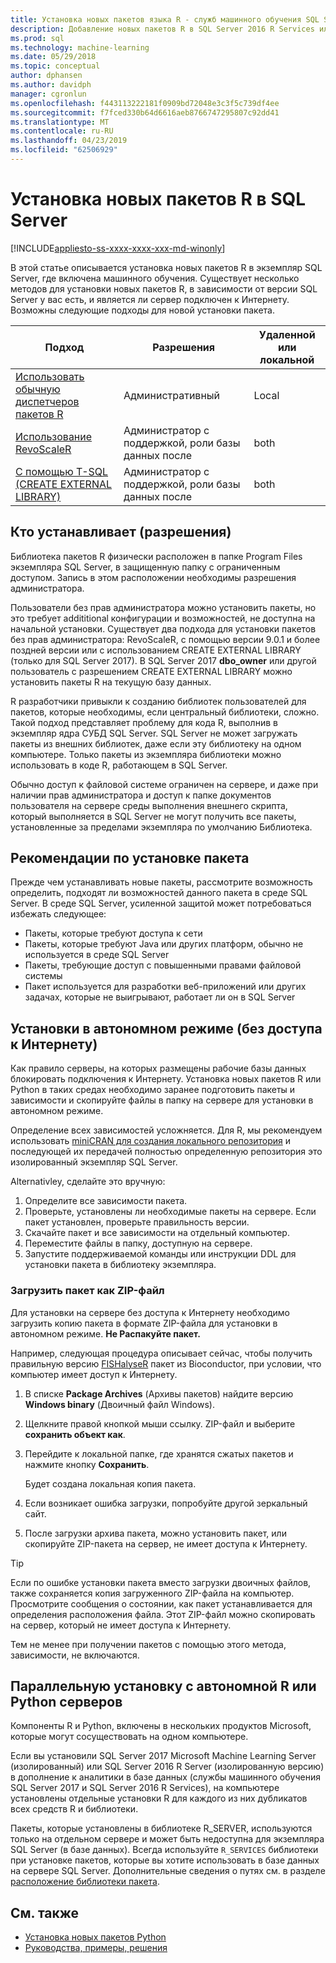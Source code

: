 ```yaml
---
title: Установка новых пакетов языка R - служб машинного обучения SQL Server
description: Добавление новых пакетов R в SQL Server 2016 R Services или служб SQL Server 2017 машинного обучения (в базе данных)
ms.prod: sql
ms.technology: machine-learning
ms.date: 05/29/2018
ms.topic: conceptual
author: dphansen
ms.author: davidph
manager: cgronlun
ms.openlocfilehash: f443113222181f0909bd72048e3c3f5c739df4ee
ms.sourcegitcommit: f7fced330b64d6616aeb8766747295807c92dd41
ms.translationtype: MT
ms.contentlocale: ru-RU
ms.lasthandoff: 04/23/2019
ms.locfileid: "62506929"
---
```

# <a name="install-new-r-packages-on-sql-server"></a>Установка новых пакетов R в SQL Server
[!INCLUDE[appliesto-ss-xxxx-xxxx-xxx-md-winonly](../../includes/appliesto-ss-xxxx-xxxx-xxx-md-winonly.md)]

В этой статье описывается установка новых пакетов R в экземпляр SQL Server, где включена машинного обучения. Существует несколько методов для установки новых пакетов R, в зависимости от версии SQL Server у вас есть, и является ли сервер подключен к Интернету. Возможны следующие подходы для новой установки пакета.

| Подход                           | Разрешения               | Удаленной или локальной |
|------------------------------------|---------------------------|--------------|
| [Использовать обычную диспетчеров пакетов R](use-r-package-managers-on-sql-server.md)  | Административный | Local |
| [Использование RevoScaleR](use-revoscaler-to-manage-r-packages.md) |  Администратор с поддержкой, роли базы данных после | both|
| [С помощью T-SQL (CREATE EXTERNAL LIBRARY)](install-r-packages-tsql.md) | Администратор с поддержкой, роли базы данных после | both 

## <a name="who-installs-permissions"></a>Кто устанавливает (разрешения)

Библиотека пакетов R физически расположен в папке Program Files экземпляра SQL Server, в защищенную папку с ограниченным доступом. Запись в этом расположении необходимы разрешения администратора.

Пользователи без прав администратора можно установить пакеты, но это требует addititional конфигурации и возможностей, не доступна на начальной установки. Существует два подхода для установки пакетов без прав администратора: RevoScaleR, с помощью версии 9.0.1 и более поздней версии или с использованием CREATE EXTERNAL LIBRARY (только для SQL Server 2017). В SQL Server 2017 **dbo_owner** или другой пользователь с разрешением CREATE EXTERNAL LIBRARY можно установить пакеты R на текущую базу данных.

R разработчики привыкли к созданию библиотек пользователей для пакетов, которые необходимы, если центральный библиотеки, сложно. Такой подход представляет проблему для кода R, выполнив в экземпляр ядра СУБД SQL Server. SQL Server не может загружать пакеты из внешних библиотек, даже если эту библиотеку на одном компьютере. Только пакеты из экземпляра библиотеки можно использовать в коде R, работающем в SQL Server.

Обычно доступ к файловой системе ограничен на сервере, и даже при наличии прав администратора и доступ к папке документов пользователя на сервере среды выполнения внешнего скрипта, который выполняется в SQL Server не могут получить все пакеты, установленные за пределами экземпляра по умолчанию Библиотека. 

## <a name="considerations-for-package-installation"></a>Рекомендации по установке пакета

Прежде чем устанавливать новые пакеты, рассмотрите возможность определить, подходят ли возможностей данного пакета в среде SQL Server. В среде SQL Server, усиленной защитой может потребоваться избежать следующее:

+ Пакеты, которые требуют доступа к сети
+ Пакеты, которые требуют Java или других платформ, обычно не используется в среде SQL Server
+ Пакеты, требующие доступ с повышенными правами файловой системы
+ Пакет используется для разработки веб-приложений или других задачах, которые не выигрывают, работает ли он в SQL Server

## <a name="offline-installation-no-internet-access"></a>Установки в автономном режиме (без доступа к Интернету)

Как правило серверы, на которых размещены рабочие базы данных блокировать подключения к Интернету. Установка новых пакетов R или Python в таких средах необходимо заранее подготовить пакеты и зависимости и скопируйте файлы в папку на сервере для установки в автономном режиме.

Определение всех зависимостей усложняется. Для R, мы рекомендуем использовать [miniCRAN для создания локального репозитория](create-a-local-package-repository-using-minicran.md) и последующей их передачей полностью определенную репозитория это изолированный экземпляр SQL Server.

Alternativley, сделайте это вручную:

1. Определите все зависимости пакета. 
2. Проверьте, установлены ли необходимые пакеты на сервере. Если пакет установлен, проверьте правильность версии.
3. Скачайте пакет и все зависимости на отдельный компьютер.
4. Переместите файлы в папку, доступную на сервере.
5. Запустите поддерживаемой команды или инструкции DDL для установки пакета в библиотеку экземпляра.

### <a name="download-the-package-as-a-zipped-file"></a>Загрузить пакет как ZIP-файл

Для установки на сервере без доступа к Интернету необходимо загрузить копию пакета в формате ZIP-файла для установки в автономном режиме. **Не Распакуйте пакет.**

Например, следующая процедура описывает сейчас, чтобы получить правильную версию [FISHalyseR](https://bioconductor.org/packages/release/bioc/html/FISHalyseR.html) пакет из Bioconductor, при условии, что компьютер имеет доступ к Интернету.

1.  В списке **Package Archives** (Архивы пакетов) найдите версию **Windows binary** (Двоичный файл Windows).

2.  Щелкните правой кнопкой мыши ссылку. ZIP-файл и выберите **сохранить объект как**.

3.  Перейдите к локальной папке, где хранятся сжатых пакетов и нажмите кнопку **Сохранить**.

    Будет создана локальная копия пакета. 

4. Если возникает ошибка загрузки, попробуйте другой зеркальный сайт.

5. После загрузки архива пакета, можно установить пакет, или скопируйте ZIP-пакета на сервер, не имеет доступа к Интернету.

> [!TIP]
> Если по ошибке установки пакета вместо загрузки двоичных файлов, также сохраняется копия загруженного ZIP-файла на компьютер. Просмотрите сообщения о состоянии, как пакет устанавливается для определения расположения файла. Этот ZIP-файл можно скопировать на сервер, который не имеет доступа к Интернету.
> 
> Тем не менее при получении пакетов с помощью этого метода, зависимости, не включаются. 


## <a name="side-by-side-installation-with-standalone-r-or-python-servers"></a>Параллельную установку с автономной R или Python серверов

Компоненты R и Python, включены в нескольких продуктов Microsoft, которые могут сосуществовать на одном компьютере.

Если вы установили SQL Server 2017 Microsoft Machine Learning Server (изолированный) или SQL Server 2016 R Server (изолированную версию) в дополнение к аналитики в базе данных (службы машинного обучения SQL Server 2017 и SQL Server 2016 R Services), на компьютере установлены отдельные установки R для каждого из них дубликатов всех средств R и библиотеки.

Пакеты, которые установлены в библиотеке R_SERVER, используются только на отдельном сервере и может быть недоступна для экземпляра SQL Server (в базе данных). Всегда используйте `R_SERVICES` библиотеки при установке пакетов, которые вы хотите использовать в базе данных на сервере SQL Server. Дополнительные сведения о путях см. в разделе [расположение библиотеки пакета](installing-and-managing-r-packages.md#package-library-location).


## <a name="see-also"></a>См. также

+ [Установка новых пакетов Python](../python/install-additional-python-packages-on-sql-server.md)
+ [Руководства, примеры, решения](../tutorials/machine-learning-services-tutorials.md)